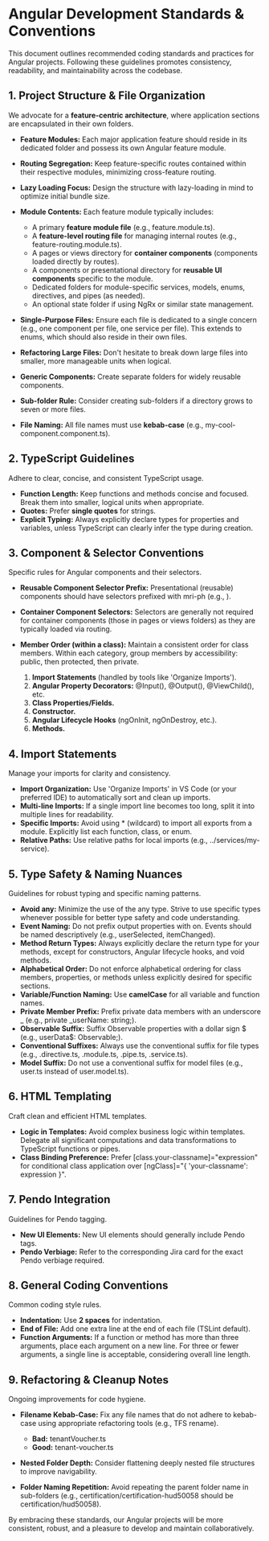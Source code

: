 # Angular Development Standards & Conventions

This document outlines recommended coding standards and practices for Angular projects. Following these guidelines promotes consistency, readability, and maintainability across the codebase.

## 1\. Project Structure & File Organization

We advocate for a **feature-centric architecture**, where application sections are encapsulated in their own folders.

- **Feature Modules:** Each major application feature should reside in its dedicated folder and possess its own Angular feature module.
- **Routing Segregation:** Keep feature-specific routes contained within their respective modules, minimizing cross-feature routing.
- **Lazy Loading Focus:** Design the structure with lazy-loading in mind to optimize initial bundle size.
- **Module Contents:** Each feature module typically includes:

  - A primary **feature module file** (e.g., feature.module.ts).
  - A **feature-level routing file** for managing internal routes (e.g., feature-routing.module.ts).
  - A pages or views directory for **container components** (components loaded directly by routes).
  - A components or presentational directory for **reusable UI components** specific to the module.
  - Dedicated folders for module-specific services, models, enums, directives, and pipes (as needed).
  - An optional state folder if using NgRx or similar state management.

- **Single-Purpose Files:** Ensure each file is dedicated to a single concern (e.g., one component per file, one service per file). This extends to enums, which should also reside in their own files.
- **Refactoring Large Files:** Don't hesitate to break down large files into smaller, more manageable units when logical.
- **Generic Components:** Create separate folders for widely reusable components.
- **Sub-folder Rule:** Consider creating sub-folders if a directory grows to seven or more files.
- **File Naming:** All file names must use **kebab-case** (e.g., my-cool-component.component.ts).

## 2\. TypeScript Guidelines

Adhere to clear, concise, and consistent TypeScript usage.

- **Function Length:** Keep functions and methods concise and focused. Break them into smaller, logical units when appropriate.
- **Quotes:** Prefer **single quotes** for strings.
- **Explicit Typing:** Always explicitly declare types for properties and variables, unless TypeScript can clearly infer the type during creation.

## 3\. Component & Selector Conventions

Specific rules for Angular components and their selectors.

- **Reusable Component Selector Prefix:** Presentational (reusable) components should have selectors prefixed with mri-ph (e.g., ).
- **Container Component Selectors:** Selectors are generally not required for container components (those in pages or views folders) as they are typically loaded via routing.
- **Member Order (within a class):** Maintain a consistent order for class members. Within each category, group members by accessibility: public, then protected, then private.

  1.  **Import Statements** (handled by tools like 'Organize Imports').
  2.  **Angular Property Decorators:** @Input(), @Output(), @ViewChild(), etc.
  3.  **Class Properties/Fields.**
  4.  **Constructor.**
  5.  **Angular Lifecycle Hooks** (ngOnInit, ngOnDestroy, etc.).
  6.  **Methods.**

## 4\. Import Statements

Manage your imports for clarity and consistency.

- **Import Organization:** Use 'Organize Imports' in VS Code (or your preferred IDE) to automatically sort and clean up imports.
- **Multi-line Imports:** If a single import line becomes too long, split it into multiple lines for readability.
- **Specific Imports:** Avoid using \* (wildcard) to import all exports from a module. Explicitly list each function, class, or enum.
- **Relative Paths:** Use relative paths for local imports (e.g., ../services/my-service).

## 5\. Type Safety & Naming Nuances

Guidelines for robust typing and specific naming patterns.

- **Avoid any:** Minimize the use of the any type. Strive to use specific types whenever possible for better type safety and code understanding.
- **Event Naming:** Do not prefix output properties with on. Events should be named descriptively (e.g., userSelected, itemChanged).
- **Method Return Types:** Always explicitly declare the return type for your methods, except for constructors, Angular lifecycle hooks, and void methods.
- **Alphabetical Order:** Do not enforce alphabetical ordering for class members, properties, or methods unless explicitly desired for specific sections.
- **Variable/Function Naming:** Use **camelCase** for all variable and function names.
- **Private Member Prefix:** Prefix private data members with an underscore \_ (e.g., private \_userName: string;).
- **Observable Suffix:** Suffix Observable properties with a dollar sign $ (e.g., userData$: Observable;).
- **Conventional Suffixes:** Always use the conventional suffix for file types (e.g., .directive.ts, .module.ts, .pipe.ts, .service.ts).
- **Model Suffix:** Do not use a conventional suffix for model files (e.g., user.ts instead of user.model.ts).

## 6\. HTML Templating

Craft clean and efficient HTML templates.

- **Logic in Templates:** Avoid complex business logic within templates. Delegate all significant computations and data transformations to TypeScript functions or pipes.
- **Class Binding Preference:** Prefer \[class.your-classname\]="expression" for conditional class application over \[ngClass\]="{ 'your-classname': expression }".

## 7\. Pendo Integration

Guidelines for Pendo tagging.

- **New UI Elements:** New UI elements should generally include Pendo tags.
- **Pendo Verbiage:** Refer to the corresponding Jira card for the exact Pendo verbiage required.

## 8\. General Coding Conventions

Common coding style rules.

- **Indentation:** Use **2 spaces** for indentation.
- **End of File:** Add one extra line at the end of each file (TSLint default).
- **Function Arguments:** If a function or method has more than three arguments, place each argument on a new line. For three or fewer arguments, a single line is acceptable, considering overall line length.

## 9\. Refactoring & Cleanup Notes

Ongoing improvements for code hygiene.

- **Filename Kebab-Case:** Fix any file names that do not adhere to kebab-case using appropriate refactoring tools (e.g., TFS rename).

  - **Bad:** tenantVoucher.ts
  - **Good:** tenant-voucher.ts

- **Nested Folder Depth:** Consider flattening deeply nested file structures to improve navigability.
- **Folder Naming Repetition:** Avoid repeating the parent folder name in sub-folders (e.g., certification/certification-hud50058 should be certification/hud50058).

By embracing these standards, our Angular projects will be more consistent, robust, and a pleasure to develop and maintain collaboratively.
